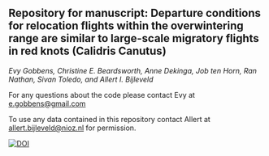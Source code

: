 ## Repository for manuscript: Departure conditions for relocation flights within the overwintering range are similar to large-scale migratory flights in red knots (Calidris Canutus) 

_Evy Gobbens, Christine E. Beardsworth, Anne Dekinga, Job ten Horn, Ran Nathan, Sivan Toledo, and Allert I. Bijleveld_

For any questions about the code please contact Evy at e.gobbens@gmail.com

To use any data contained in this repository contact Allert at allert.bijleveld@nioz.nl for permission.

[![DOI](https://zenodo.org/badge/580049026.svg)](https://zenodo.org/badge/latestdoi/580049026)
